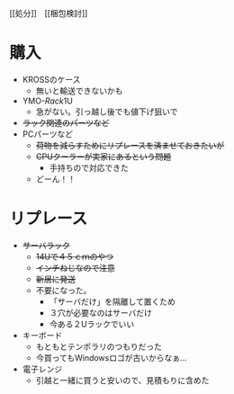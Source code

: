 [[処分]]　[[梱包検討]]
# 購入
- KROSSのケース 
	- 無いと輸送できないかも
- YMO-*Rack*1U
	- 急がない。引っ越し後でも値下げ狙いで
- ~~ラック関連のパーツなど~~
- PCパーツなど
	- ~~荷物を減らすためにリプレースを済ませておきたいが~~
	- ~~CPUクーラーが実家にあるという問題~~
		- 手持ちので対応できた
	- どーん！！
# リプレース
- ~~サーバラック~~
	- ~~14Uで４５ｃｍのやつ~~
	- ~~インチねじなので注意~~
	- ~~新居に発送~~
	- 不要になった。
		- 「サーバだけ」を隔離して置くため
		- ３穴が必要なのはサーバだけ
		- 今ある２Uラックでいい
- キーボード
	- もともとテンポラリのつもりだった
	- 今買ってもWindowsロゴが古いからなぁ...
- 電子レンジ
	- 引越と一緒に買うと安いので、見積もりに含めた
